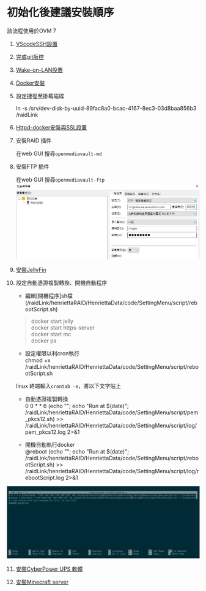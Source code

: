 # 初始化後建議安裝順序
該流程使用於OVM 7  
1. [VScodeSSH設置](VScodeSSH.md)
2. [完成git版控](git_command.md)
3. [Wake-on-LAN設置](Wake-on-LAN.md)
4. [Docker安裝](Docker_install.md)
5. 設定捷徑至掛載磁碟  

    ln -s /srv/dev-disk-by-uuid-89fac8a0-bcac-4167-8ec3-03d8baa856b3 /raidLink

6. [Httpd-docker安裝與SSL設置](Httpd_install.md)

7. 安裝RAID 插件

    在web GUI 搜尋`openmediavault-md`

8. 安裝FTP 插件

    在web GUI 搜尋`openmediavault-ftp`  
    ![alt text](./images/image9.png)

9. [安裝JellyFin](Jellyfin_install.md)
10. 設定自動憑證複製轉換、開機自動程序  
    - 編輯[開機程序]sh檔(/raidLink/henriettaRAID/HenriettaData/code/SettingMenu/script/rebootScript.sh)
    > docker start jelly  
    docker start https-server  
    docker start mc  
    docker ps  
    - 設定權限以利cron執行  
    chmod +x  /raidLink/henriettaRAID/HenriettaData/code/SettingMenu/script/rebootScript.sh

    linux 終端輸入`crontab -e`，將以下文字貼上  
    - 自動憑證複製轉換  
    0 0 * * 6 (echo ""; echo "Run at $(date)"; /raidLink/henriettaRAID/HenriettaData/code/SettingMenu/script/pem_pkcs12.sh) >> /raidLink/henriettaRAID/HenriettaData/code/SettingMenu/script/log/pem_pkcs12.log 2>&1

    - 開機自動執行docker  
    @reboot (echo ""; echo "Run at $(date)"; /raidLink/henriettaRAID/HenriettaData/code/SettingMenu/script/rebootScript.sh) >> /raidLink/henriettaRAID/HenriettaData/code/SettingMenu/script/log/rebootScript.log 2>&1

![alt text](./images/image11.png)

11. [安裝CyberPower UPS 軟體](CyberPower.md)

12. [安裝Minecraft server](Minecraft_docker.md)
